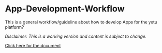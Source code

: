 App-Development-Workflow
===
This is a general workflow/guideline about how to develop Apps for the yetu platform?


*Disclaimer: This is a working version and content is subject to change.*

[Click here for the document](https://github.com/yetu/app-development-workflow/wiki/How-to-develop-Apps-for-the-yetu-platform%3F)

